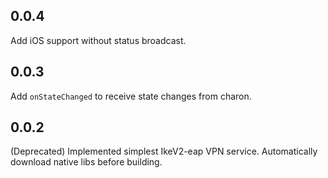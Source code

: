 ## 0.0.4
Add iOS support without status broadcast.

## 0.0.3
Add `onStateChanged` to receive state changes from charon.

## 0.0.2
(Deprecated)
Implemented simplest IkeV2-eap VPN service.
Automatically download native libs before building.
